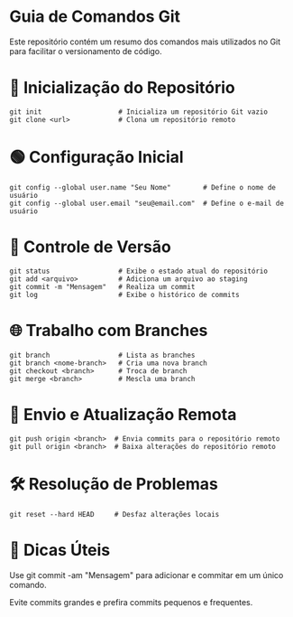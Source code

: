 # Guia de Comandos Git

Este repositório contém um resumo dos comandos mais utilizados no Git para facilitar o versionamento de código.

# 📌 Inicialização do Repositório
````
git init                   # Inicializa um repositório Git vazio
git clone <url>            # Clona um repositório remoto
````
# 🟢 Configuração Inicial
````
git config --global user.name "Seu Nome"        # Define o nome de usuário
git config --global user.email "seu@email.com"  # Define o e-mail de usuário
````
# 📂 Controle de Versão
````
git status                 # Exibe o estado atual do repositório
git add <arquivo>          # Adiciona um arquivo ao staging
git commit -m "Mensagem"   # Realiza um commit
git log                    # Exibe o histórico de commits
````
# 🌐 Trabalho com Branches
````
git branch                 # Lista as branches
git branch <nome-branch>   # Cria uma nova branch
git checkout <branch>      # Troca de branch
git merge <branch>         # Mescla uma branch
````
# 🚀 Envio e Atualização Remota
````
git push origin <branch>  # Envia commits para o repositório remoto
git pull origin <branch>  # Baixa alterações do repositório remoto
````
# 🛠️ Resolução de Problemas
````
git reset --hard HEAD     # Desfaz alterações locais
````
# 📝 Dicas Úteis

Use git commit -am "Mensagem" para adicionar e commitar em um único comando.

Evite commits grandes e prefira commits pequenos e frequentes.
